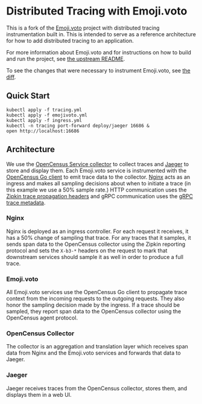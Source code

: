 # Distributed Tracing with Emoji.voto

This is a fork of the [Emoji.voto](https://github.com/BuoyantIO/emojivoto)
project with distributed tracing instrumentation built in.  This is intended to
serve as a reference architecture for how to add distributed tracing to an
application.

For more information about Emoji.voto and for instructions on how to build and
run the project, see [the upstream
README](https://github.com/BuoyantIO/emojivoto/blob/master/README.md).

To see the changes that were necessary to instrument Emoji.voto, see [the
diff](https://github.com/BuoyantIO/emojivoto/compare/master...adleong:master).

## Quick Start

```
kubectl apply -f tracing.yml
kubectl apply -f emojivoto.yml
kubectl apply -f ingress.yml
kubectl -n tracing port-forward deploy/jaeger 16686 &
open http://localhost:16686
```

## Architecture

We use the [OpenCensus Service
collector](https://opencensus.io/service/components/collector/) to collect
traces and [Jaeger](https://www.jaegertracing.io/) to store and display them. 
Each Emoji.voto service is instrumented with the [OpenCensus Go
client](https://github.com/census-instrumentation/opencensus-go) to emit trace
data to the collector.  [Nginx](https://www.nginx.com/) acts as an ingress and
makes all sampling decisions about when to initiate a trace (in this example we
use a 50% sample rate.)  HTTP communication uses the [Zipkin trace propagation
headers](https://github.com/openzipkin/b3-propagation) and gRPC communication
uses the [gRPC trace
metadata](https://github.com/census-instrumentation/opencensus-specs/blob/master/trace/gRPC.md).

### Nginx

Nginx is deployed as an ingress controller.  For each request it receives, it
has a 50% change of sampling that trace.  For any traces that it samples, it
sends span data to the OpenCensus collector using the Zipkin reporting protocol
and sets the `X-b3-*` headers on the request to mark that downstream services
should sample it as well in order to produce a full trace.

### Emoji.voto

All Emoji.voto services use the OpenCensus Go client to propagate trace context
from the incoming requests to the outgoing requests.  They also honor the
sampling decision made by the ingress.  If a trace should be sampled, they
report span data to the OpenCensus collector using the OpenCensus agent
protocol.

### OpenCensus Collector

The collector is an aggregation and translation layer which receives span data
from Nginx and the Emoji.voto services and forwards that data to Jaeger.

### Jaeger

Jaeger receives traces from the OpenCensus collector, stores them, and displays
them in a web UI.
